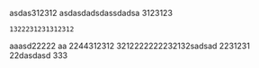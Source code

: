 

asdas312312
asdasdadsdassdadsa
3123123

    1322231231312312
aaasd22222
  aa    2244312312
3212222222232132sadsad
2231231
22dasdasd
333

